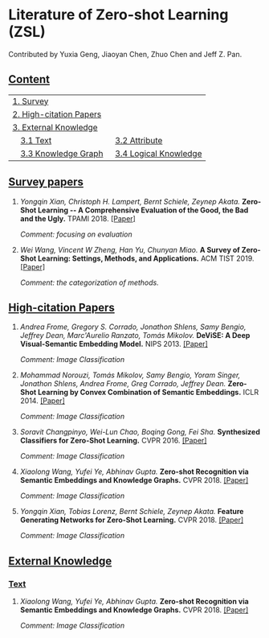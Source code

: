 # Literature of Zero-shot Learning (ZSL)

Contributed by Yuxia Geng, Jiaoyan Chen, Zhuo Chen and Jeff Z. Pan.

## [Content](#content)
<table>
<tr>
	<td colspan="2"><a href="#Survey">1. Survey</a></td>
</tr> 

<tr>
	<td colspan="2"><a href="#High-citation">2. High-citation Papers</a></td>
</tr>
<tr>
	<td colspan="2"><a href="#external-knowledge">3. External Knowledge</a></td>
</tr>
<tr>
    <td>&emsp;<a href="#text">3.1 Text</a></td>
    <td>&ensp;<a href="#attribute">3.2 Attribute</a></td>
</tr> 
<tr>
    <td>&emsp;<a href="#knowledge-graph">3.3 Knowledge Graph</a></td>
    <td>&ensp;<a href="#logical-knowledge">3.4 Logical Knowledge</a></td>
</tr>

</table>


## [Survey papers](#content)
1. *Yongqin Xian, Christoph H. Lampert, Bernt Schiele, Zeynep Akata.* **Zero-Shot Learning -- A Comprehensive Evaluation of the Good, the Bad and the Ugly.** TPAMI 2018. [[Paper]](https://arxiv.org/pdf/1707.00600.pdf)

    *Comment: focusing on evaluation* 

2. *Wei  Wang, Vincent W Zheng, Han  Yu, Chunyan  Miao.* **A Survey of Zero-Shot Learning: Settings, Methods, and Applications.** ACM TIST 2019. [[Paper]](https://www.ntulily.org/wp-content/uploads/journal/A_Survey_of_Zero-Shot_Learning_Settings_Methods_and_Applications_accepted.pdf)
   
    *Comment: the categorization of methods.* 


## [High-citation Papers](#content)
1. *Andrea Frome, Gregory S. Corrado, Jonathon Shlens, Samy Bengio, Jeffrey Dean, Marc'Aurelio Ranzato, Tomás Mikolov.* **DeViSE: A Deep Visual-Semantic Embedding Model.** NIPS 2013. [[Paper]](https://static.googleusercontent.com/media/research.google.com/zh-CN//pubs/archive/41473.pdf)

	*Comment: Image Classification* 

1. *Mohammad Norouzi, Tomás Mikolov, Samy Bengio, Yoram Singer, Jonathon Shlens, Andrea Frome, Greg Corrado, Jeffrey Dean.* **Zero-Shot Learning by Convex Combination of Semantic Embeddings.** ICLR 2014. [[Paper]](https://arxiv.org/pdf/1312.5650.pdf)

	*Comment: Image Classification*

1. *Soravit Changpinyo, Wei-Lun Chao, Boqing Gong, Fei Sha.* **Synthesized Classifiers for Zero-Shot Learning.** CVPR 2016. [[Paper]](https://www.cv-foundation.org/openaccess/content_cvpr_2016/papers/Changpinyo_Synthesized_Classifiers_for_CVPR_2016_paper.pdf)

	*Comment: Image Classification*

1. *Xiaolong Wang, Yufei Ye, Abhinav Gupta.* **Zero-shot Recognition via Semantic Embeddings and Knowledge Graphs.** CVPR 2018. [[Paper]](https://openaccess.thecvf.com/content_cvpr_2018/papers/Wang_Zero-Shot_Recognition_via_CVPR_2018_paper.pdf)

	*Comment: Image Classification*

1. *Yongqin Xian, Tobias Lorenz, Bernt Schiele, Zeynep Akata.* **Feature Generating Networks for Zero-Shot Learning.** CVPR 2018. [[Paper]](https://openaccess.thecvf.com/content_cvpr_2018/CameraReady/2709.pdf)

	*Comment: Image Classification*


## [External Knowledge](#content)

### [Text](#content)

1. *Xiaolong Wang, Yufei Ye, Abhinav Gupta.* **Zero-shot Recognition via Semantic Embeddings and Knowledge Graphs.** CVPR 2018. [[Paper]](https://openaccess.thecvf.com/content_cvpr_2018/papers/Wang_Zero-Shot_Recognition_via_CVPR_2018_paper.pdf)

	*Comment: Image Classification*

